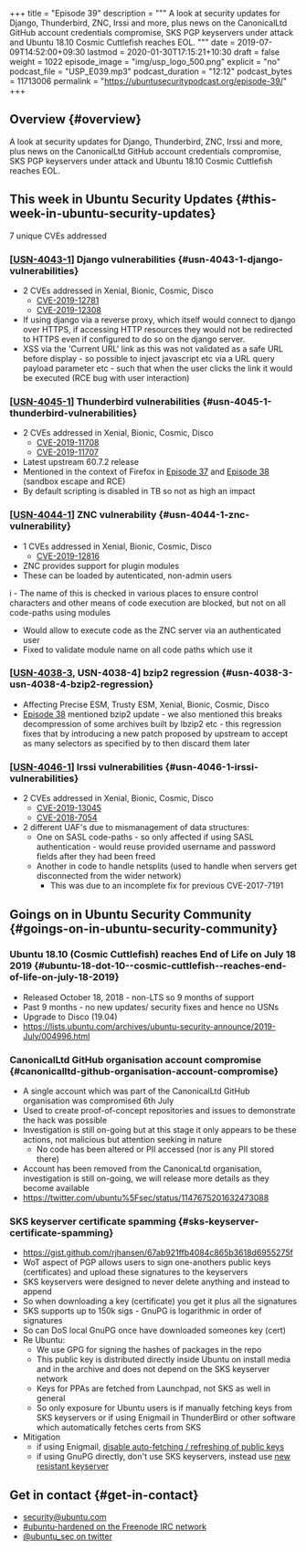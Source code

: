 +++
title = "Episode 39"
description = """
  A look at security updates for Django, Thunderbird, ZNC, Irssi and more,
  plus news on the CanonicalLtd GitHub account credentials compromise, SKS
  PGP keyservers under attack and Ubuntu 18.10 Cosmic Cuttlefish reaches EOL.
  """
date = 2019-07-09T14:52:00+09:30
lastmod = 2020-01-30T17:15:21+10:30
draft = false
weight = 1022
episode_image = "img/usp_logo_500.png"
explicit = "no"
podcast_file = "USP_E039.mp3"
podcast_duration = "12:12"
podcast_bytes = 11713006
permalink = "https://ubuntusecuritypodcast.org/episode-39/"
+++

## Overview {#overview}

A look at security updates for Django, Thunderbird, ZNC, Irssi and more,
plus news on the CanonicalLtd GitHub account credentials compromise, SKS
PGP keyservers under attack and Ubuntu 18.10 Cosmic Cuttlefish reaches EOL.


## This week in Ubuntu Security Updates {#this-week-in-ubuntu-security-updates}

7 unique CVEs addressed


### [[USN-4043-1](https://usn.ubuntu.com/4043-1/)] Django vulnerabilities {#usn-4043-1-django-vulnerabilities}

-   2 CVEs addressed in Xenial, Bionic, Cosmic, Disco
    -   [CVE-2019-12781](https://people.canonical.com/~ubuntu-security/cve/CVE-2019-12781)
    -   [CVE-2019-12308](https://people.canonical.com/~ubuntu-security/cve/CVE-2019-12308)
-   If using django via a reverse proxy, which itself would connect to django
    over HTTPS, if accessing HTTP resources they would not be redirected to
    HTTPS even if configured to do so on the django server.
-   XSS via the 'Current URL' link as this was not validated as a safe URL
    before display - so possible to inject javascript etc via a URL query
    payload parameter etc - such that when the user clicks the link it would
    be executed (RCE bug with user interaction)


### [[USN-4045-1](https://usn.ubuntu.com/4045-1/)] Thunderbird vulnerabilities {#usn-4045-1-thunderbird-vulnerabilities}

-   2 CVEs addressed in Xenial, Bionic, Cosmic, Disco
    -   [CVE-2019-11708](https://people.canonical.com/~ubuntu-security/cve/CVE-2019-11708)
    -   [CVE-2019-11707](https://people.canonical.com/~ubuntu-security/cve/CVE-2019-11707)
-   Latest upstream 60.7.2 release
-   Mentioned in the context of Firefox in [Episode 37](https://ubuntusecuritypodcast.org/episode-37/) and [Episode 38](https://ubuntusecuritypodcast.org/episode-38/) (sandbox
    escape and RCE)
-   By default scripting is disabled in TB so not as high an impact


### [[USN-4044-1](https://usn.ubuntu.com/4044-1/)] ZNC vulnerability {#usn-4044-1-znc-vulnerability}

-   1 CVEs addressed in Xenial, Bionic, Cosmic, Disco
    -   [CVE-2019-12816](https://people.canonical.com/~ubuntu-security/cve/CVE-2019-12816)
-   ZNC provides support for plugin modules
-   These can be loaded by autenticated, non-admin users

i  - The name of this is checked in various places to ensure control
    characters and other means of code execution are blocked, but not on
    all code-paths using modules

-   Would allow to execute code as the ZNC server via an authenticated user
-   Fixed to validate module name on all code paths which use it


### [[USN-4038-3](https://usn.ubuntu.com/4038-3/), USN-4038-4] bzip2 regression {#usn-4038-3-usn-4038-4-bzip2-regression}

-   Affecting Precise ESM, Trusty ESM, Xenial, Bionic, Cosmic, Disco
-   [Episode 38](https://ubuntusecuritypodcast.org/episode-38/) mentioned bzip2 update - we also mentioned this breaks
    decompression of some archives built by lbzip2 etc - this regression
    fixes that by introducing a new patch proposed by upstream to accept as
    many selectors as specified by to then discard them later


### [[USN-4046-1](https://usn.ubuntu.com/4046-1/)] Irssi vulnerabilities {#usn-4046-1-irssi-vulnerabilities}

-   2 CVEs addressed in Xenial, Bionic, Cosmic, Disco
    -   [CVE-2019-13045](https://people.canonical.com/~ubuntu-security/cve/CVE-2019-13045)
    -   [CVE-2018-7054](https://people.canonical.com/~ubuntu-security/cve/CVE-2018-7054)
-   2 different UAF's due to mismanagement of data structures:
    -   One on SASL code-paths - so only affected if using SASL
        authentication - would reuse provided username and password
        fields after they had been freed
    -   Another in code to handle netsplits (used to handle when servers get
        disconnected from the wider network)
        -   This was due to an incomplete fix for previous CVE-2017-7191


## Goings on in Ubuntu Security Community {#goings-on-in-ubuntu-security-community}


### Ubuntu 18.10 (Cosmic Cuttlefish) reaches End of Life on July 18 2019 {#ubuntu-18-dot-10--cosmic-cuttlefish--reaches-end-of-life-on-july-18-2019}

-   Released October 18, 2018 - non-LTS so 9 months of support
-   Past 9 months - no new updates/ security fixes and hence no USNs
-   Upgrade to Disco (19.04)
-   <https://lists.ubuntu.com/archives/ubuntu-security-announce/2019-July/004996.html>


### CanonicalLtd GitHub organisation account compromise {#canonicalltd-github-organisation-account-compromise}

-   A single account which was part of the CanonicalLtd GitHub organisation
    was compromised 6th July
-   Used to create proof-of-concept repositories and issues to demonstrate
    the hack was possible
-   Investigation is still on-going but at this stage it only appears to be
    these actions, not malicious but attention seeking in nature
    -   No code has been altered or PII accessed (nor is any PII stored there)
-   Account has been removed from the CanonicaLtd organisation, investigation
    is still on-going, we will release more details as they become available
-   <https://twitter.com/ubuntu%5Fsec/status/1147675201632473088>


### SKS keyserver certificate spamming {#sks-keyserver-certificate-spamming}

-   <https://gist.github.com/rjhansen/67ab921ffb4084c865b3618d6955275f>
-   WoT aspect of PGP allows users to sign one-anothers public keys
    (certificates) and upload these signatures to the keyservers
-   SKS keyservers were designed to never delete anything and instead to append
-   So when downloading a key (certificate) you get it plus all the signatures
-   SKS supports up to 150k sigs - GnuPG is logarithmic in order of signatures
-   So can DoS local GnuPG once have downloaded someones key (cert)
-   Re Ubuntu:
    -   We use GPG for signing the hashes of packages in the repo
    -   This public key is distributed directly inside Ubuntu on install media
        and in the archive and does not depend on the SKS keyserver network
    -   Keys for PPAs are fetched from Launchpad, not SKS as well in general
    -   So only exposure for Ubuntu users is if manually fetching keys from SKS
        keyservers or if using Enigmail in ThunderBird or other software which
        automatically fetches certs from SKS
-   Mitigation
    -   if using Enigmail, [disable auto-fetching / refreshing of public keys](https://www.enigmail.net/index.php/en/user-manual/handbook-faq)
    -   if using GnuPG directly, don't use SKS keyservers, instead use [new
        resistant keyserver](https://keys.openpgp.org)


## Get in contact {#get-in-contact}

-   [security@ubuntu.com](mailto:security@ubuntu.com)
-   [#ubuntu-hardened on the Freenode IRC network](http://webchat.freenode.net/#ubuntu-hardened)
-   [@ubuntu\_sec on twitter](https://twitter.com/ubuntu%5Fsec)